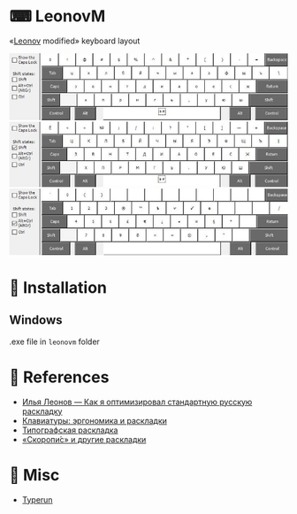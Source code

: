 # ⌨ LeonovM

«[Leonov](https://habr.com/ru/users/lemos/) modified» keyboard layout

![simple](./screenshots/LeonovM.jpg)
![simple+shift](./screenshots/LeonovMShft.jpg)
![simple+MAltGr](./screenshots/LeonovMAltGr.jpg)

# 💾 Installation

## Windows

.exe file in `leonovm` folder

# 🧾 References
- [Илья Леонов — Как я оптимизировал стандартную русскую раскладку](https://habr.com/ru/articles/717912/)
- [Клавиатуры: эргономика и раскладки](https://t.me/klavaorgwork)
- [Типографская раскладка](https://ilyabirman.ru/typography-layout/)
- [«Скоропи́с» и другие раскладки](https://cont.ws/@russkivek/93620)

# 📂 Misc
- [Typerun](https://typerun.top/#rus_basic)
